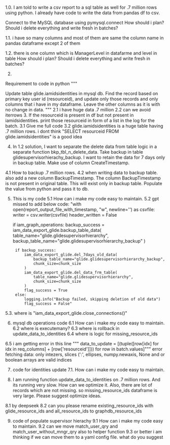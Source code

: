 1.0.
I am told to write a csv report to a sql table as well for .7 million rows using python.
I already have code to write the data from pandas df to csv.

Connect to the MySQL database using pymysql.connect
How should i plan? Should i delete everything and write fresh in batches?

1.1.
i have so many columns and most of them are same the column name in pandas dataframe except 2 of them

1.2.
there is one column which is ManagerLevel in datafarme and level in table
How should i plan? Should i delete everything and write fresh in batches?

2.
Requirement to code in python """

Update table glide.iamidsidentities in mysql db. Find the record based on primary key user id (resourceid), and update only those records and only columns that i have in my dataframe. Leave the other columns as it is with no change in data.
"""
2.1 i have huge data .7 million
2.2 can we avoid iterrows
3. If the resourceid is present in df but not present in iamidsidentities. print those resourceid in form of a list in the log for the batch.
3.1 Give me full code
3.2 glide.iamidsidentities is a huge table having .7 million rows. i dont think "SELECT resourceid FROM glide.iamidsidentities" is a good idea

4. In 1.2 solution, I want to separate the delete data from table logic in a separate function bkp_tbl_n_delete_data. Take backup in table glidesupervisorhierachy_backup. I want to retain the data for 7 days only in backup table. Make use of column CreateTimestamp.

4.1 How to backup .7 million rows.
4.2 when writing data to backup table. also add a new column BackupTimestamp.
The column BackupTimestamp is not present in original table. This will exist only in backup table.
Populate the value from python and pass it to db.


5. This is my code
5.1 How can i make my code easy to maintain. 
5.2 gpt missed to add below code:
"with open(report_output_file_with_timestamp, "w", newline='') as csvfile:
    writer = csv.writer(csvfile)
    header_written = False

    if iam_graph_operations:
        backup_success = iam_data_export_glide.backup_table_data(
            table_name="glide.glidesupervisorhierarchy",
            backup_table_name="glide.glidesupervisorhierarchy_backup"
        )
        
        if backup_success:
            iam_data_export_glide.del_7days_old_data(
                backup_table_name="glide.glidesupervisorhierarchy_backup",
                chunk_size=chunk_size
            )
            iam_data_export_glide.del_data_frm_table(
                table_name="glide.glidesupervisorhierarchy",
                chunk_size=chunk_size
            )
            flag_success = True
        else:
            logging.info("Backup failed, skipping deletion of old data")
            flag_success = False"

5.3. where is "iam_data_export_glide.close_connections()"

6. mysql db operations code 
6.1 How can i make my code easy to maintain. 
6.2 where is executemany?
6.3 where is rollback in update_data_to_identities
6.4 where is logic for missing_resource_ids

6.5 i am getting error in this line """ data_to_update = [(tuple([row[idx] for idx in req_columns] + [row['resourceid']])) for row in batch.values]""" error fetching data: only intezers, slices (':', ellipses, numpy.newaxis, None and or boolean arrays are valid indices

7. code for identities update
7.1. How can i make my code easy to maintain. 

8. I am running function update_data_to_identities on .7 million rows. And its running very slow. How can we optimize it. Also, there are lot of records which are not missing. so missing_resource_ids dataframe is very large. Please suggest optimize ideas.

8.1 by deepseek
8.2 can you please rename existing_resource_ids with glide_resource_ids and all_resource_ids to graphdb_resource_ids

9. code of populate supervisor hierachy
9.1 How can i make my code easy to maintain. 
9.2 can we move match_user_qry  and match_user_without_mngr_qry  also to helper function
9.3 or better i am thinking if we can move them to a yaml config file. what do you suggest
